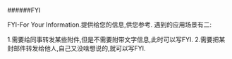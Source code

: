 ######FYI

FYI-For Your Information.提供给您的信息,供您参考.
遇到的应用场景有二:

1.需要给同事转发某些附件,但是不需要附带文字信息,此时可以写FYI.
2.需要把某封邮件转发给他人,自己又没啥想说的,就可以写FYI.
